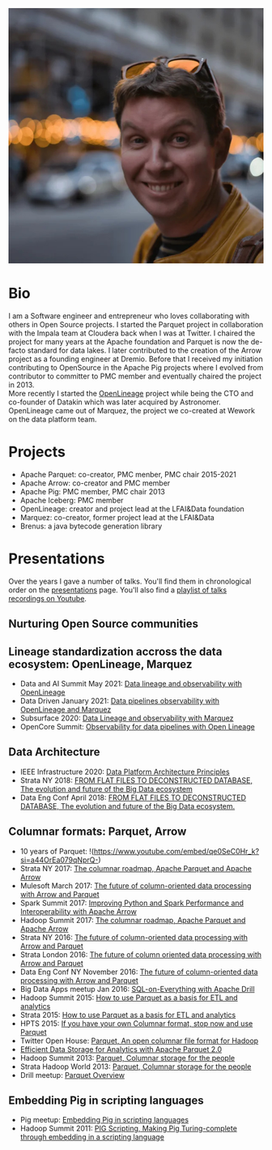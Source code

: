 ![Julien Le Dem](JulienLeDem.jpg "Julien Le Dem")

# Bio 
I am a Software engineer and entrepreneur who loves collaborating with others in Open Source projects.
I started the Parquet project in collaboration with the Impala team at Cloudera back when I was at Twitter. I chaired the project for many years at the Apache foundation and Parquet is now the de-facto standard for data lakes. I later contributed to the creation of the Arrow project as a founding engineer at Dremio.
Before that I received my initiation contributing to OpenSource in the Apache Pig projects where I evolved from contributor to committer to PMC member and eventually chaired the project in 2013.   
More recently I started the [OpenLineage](https://openlineage.io) project while being the CTO and co-founder of Datakin which was later acquired by Astronomer. OpenLineage came out of Marquez, the project we co-created at Wework on the data platform team.

# Projects
- Apache Parquet: co-creator, PMC menber, PMC chair 2015-2021
- Apache Arrow: co-creator and PMC member
- Apache Pig: PMC member, PMC chair 2013
- Apache Iceberg: PMC member
- OpenLineage: creator and project lead at the LFAI&Data foundation
- Marquez: co-creator, former project lead at the LFAI&Data
- Brenus: a java bytecode generation library

# Presentations
Over the years I gave a number of talks. You'll find them in chronological order on the [presentations](presentations.md) page.
You'll also find a [playlist of talks recordings on Youtube](https://www.youtube.com/playlist?list=PL-i24QdqiobbMEGrtf1hLmu6ADvtnz3mR).

## Nurturing Open Source communities

## Lineage standardization accross the data ecosystem: OpenLineage, Marquez
 - Data and AI Summit May 2021: [Data lineage and observability with OpenLineage](slides/dataandaisummit-datapipelinesobservabilitywithopenlineage1-210622180843.pdf)
 - Data Driven January 2021: [Data pipelines observability with OpenLineage and Marquez](slides/datadrivenjan2021-datapipelinesobservabilityopenlineagemarquez-210205042221.pdf)
 - Subsurface 2020: [Data Lineage and observability with Marquez](slides/datalineageandobservabilitywithmarquezsubsurface2020-200807003708.pdf)
 - OpenCore Summit: [Observability for data pipelines with Open Lineage](slides/opencoresummit-observabilityfordatapipelineswithopenlineage-201218231602.pdf)

## Data Architecture 
 - IEEE Infrastructure 2020: [Data Platform Architecture Principles](slides/dataplatformarchitectureprinciplesieeeinfrastructure20201-201009010526.pdf)
 - Strata NY 2018: [FROM FLAT FILES TO DECONSTRUCTED DATABASE, The evolution and future of the Big Data ecosystem](slides/stratany2018juliendeconstructed-180913124939.pptx)
 - Data Eng Conf April 2018: [FROM FLAT FILES TO DECONSTRUCTED DATABASE, The evolution and future of the Big Data ecosystem.](slides/dataengconfsf2018deconstructeddatabase-180419013916.pdf)

## Columnar formats: Parquet, Arrow
 - 10 years of Parquet: !(https://www.youtube.com/embed/qe0SeC0Hr_k?si=a44OrEa079qNprQ-)
 - Strata NY 2017: [The columnar roadmap, Apache Parquet and Apache Arrow](slides/stratanyj2017parquetarrowroadmap-170928173153.pptx)
 - Mulesoft March 2017: [The future of column-oriented data processing with Arrow and Parquet](slides/mulesoftmar2017parquetarrow-170405025651.pptx)
 - Spark Summit 2017: [Improving Python and Spark Performance and Interoperability with Apache Arrow](slides/sparksummitsf2017v9-170607220323.pptx)
 - Hadoop Summit 2017: [The columnar roadmap, Apache Parquet and Apache Arrow](slides/hadoopsummitsj2017parquetarrowroadmap-170615230306.pptx)
 - Strata NY 2016: [The future of column-oriented data processing with Arrow and Parquet](slides/stratany2016parquetarrow-160930180520.pptx)
 - Strata London 2016: [The future of column oriented data processing with Arrow and Parquet](slides/stratalondonparquetarrow-160602155004.pdf)
 - Data Eng Conf NY November 2016: [The future of column-oriented data processing with Arrow and Parquet](slides/dataengconfnynov2016parquetarrow-161104233001.pptx)
 - Big Data Apps meetup Jan 2016: [SQL-on-Everything with Apache Drill](slides/sqloneverythingwithdrill-160128183101.pdf)
 - Hadoop Summit 2015: [How to use Parquet as a basis for ETL and analytics](slides/howtouseparquethadoopsummitsanjose2015-150616000241-lva1-app6892.pdf)
 - Strata 2015: [How to use Parquet as a basis for ETL and analytics](slides/howtouseparquetstratasanjose2015-150220193807-conversion-gate01.pdf)
 - HPTS 2015: [If you have your own Columnar format, stop now and use Parquet](slides/parquet-hpts-lightning-talk-150930192645-lva1-app6891.pdf)
 - Twitter Open House: [Parquet, An open columnar file format for Hadoop](slides/parquettwitteropenhouse3-130418124327-phpapp02.pdf)
 - [Efficient Data Storage for Analytics with Apache Parquet 2.0](slides/th-210p-ledem-140605203930-phpapp01.pdf)
 - Hadoop Summit 2013: [Parquet, Columnar storage for the people](slides/parquethadoopsummit2013-130627111442-phpapp01.pdf)
 - Strata Hadoop World 2013: [Parquet, Columnar storage for the people](slides/parquetstratanyhadoopworld2013-131029153455-phpapp01.pdf)
 - Drill meetup: [Parquet Overview](slides/parquetoverview-130314004727-phpapp01.ppt)

## Embedding Pig in scripting languages 
 - Pig meetup: [Embedding Pig in scripting languages](slides/presentationpigscripting-110629000548-phpapp01.pptx)
 - Hadoop Summit 2011: [PIG Scripting, Making Pig Turing-complete through embedding in a scripting language](slides/hadoopsummit2011pigscripting-110629233815-phpapp02.pptx)
